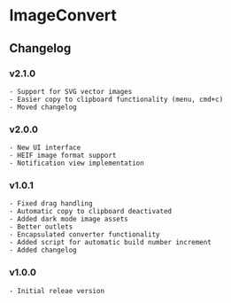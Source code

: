 # ImageConvert

##  Changelog

### v2.1.0
    - Support for SVG vector images
    - Easier copy to clipboard functionality (menu, cmd+c)
    - Moved changelog


### v2.0.0
    - New UI interface
    - HEIF image format support
    - Notification view implementation
    

### v1.0.1
    - Fixed drag handling
    - Automatic copy to clipboard deactivated
    - Added dark mode image assets
    - Better outlets
    - Encapsulated converter functionality
    - Added script for automatic build number increment
    - Added changelog

### v1.0.0
    - Initial releae version
